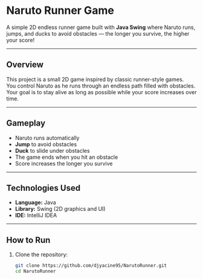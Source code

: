 # Naruto Runner Game
A simple 2D endless runner game built with **Java Swing** where Naruto runs, jumps, and ducks to avoid obstacles — the longer you survive, the higher your score!

---

## Overview
This project is a small 2D game inspired by classic runner-style games.  
You control Naruto as he runs through an endless path filled with obstacles.  
Your goal is to stay alive as long as possible while your score increases over time.

---

## Gameplay
-  Naruto runs automatically  
-  **Jump** to avoid obstacles  
-  **Duck** to slide under obstacles  
-  The game ends when you hit an obstacle  
-  Score increases the longer you survive  

---

##  Technologies Used
- **Language:** Java  
- **Library:** Swing (2D graphics and UI)  
- **IDE:** IntelliJ IDEA

---

##  How to Run
1. Clone the repository:
   ```bash
   git clone https://github.com/djyacine95/NarutoRunner.git
   cd NarutoRunner
